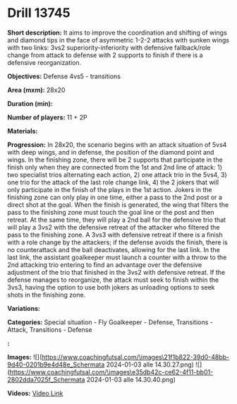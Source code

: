 # Drill 13745

**Short description:**
It aims to improve the coordination and shifting of wings and diamond tips in the face of asymmetric 1-2-2 attacks with sunken wings with two links: 3vs2 superiority-inferiority with defensive fallback/role change from attack to defense with 2 supports to finish if there is a defensive reorganization.

**Objectives:**
Defense 4vs5 - transitions

**Area (mxm):**
28x20

**Duration (min):**


**Number of players:**
11 + 2P

**Materials:**


**Progression:**
In 28x20, the scenario begins with an attack situation of 5vs4 with deep wings, and in defense, the position of the diamond point and wings. In the finishing zone, there will be 2 supports that participate in the finish only when they are connected from the 1st and 2nd line of attack: 1) two specialist trios alternating each action, 2) one attack trio in the 5vs4, 3) one trio for the attack of the last role change link, 4) the 2 jokers that will only participate in the finish of the plays in the 1st action. Jokers in the finishing zone can only play in one time, either a pass to the 2nd post or a direct shot at the goal. When the finish is generated, the wing that filters the pass to the finishing zone must touch the goal line or the post and then retreat. At the same time, they will play a 2nd ball for the defensive trio that will play a 3vs2 with the defensive retreat of the attacker who filtered the pass to the finishing zone. A 3vs3 with defensive retreat if there is a finish with a role change by the attackers; if the defense avoids the finish, there is no counterattack and the ball deactivates, allowing for the last link. In the last link, the assistant goalkeeper must launch a counter with a throw to the 2nd attacking trio entering to find an advantage over the defensive adjustment of the trio that finished in the 3vs2 with defensive retreat. If the defense manages to reorganize, the attack must seek to finish within the 3vs3, having the option to use both jokers as unloading options to seek shots in the finishing zone.

**Variations:**


**Categories:**
Special situation - Fly Goalkeeper - Defense, Transitions - Attack, Transitions - Defense

**:**


**Images:**
![](https://www.coachingfutsal.com/\images\21f1b822-39d0-48bb-9d40-0201b9e4d48e_Schermata 2024-01-03 alle 14.30.27.png)
![](https://www.coachingfutsal.com/\images\e35db42c-ce62-4f11-bb01-2802dda7025f_Schermata 2024-01-03 alle 14.30.40.png)

**Videos:**
[Video Link](https://www.youtube.com/embed/yj0E1yFnLYo)

